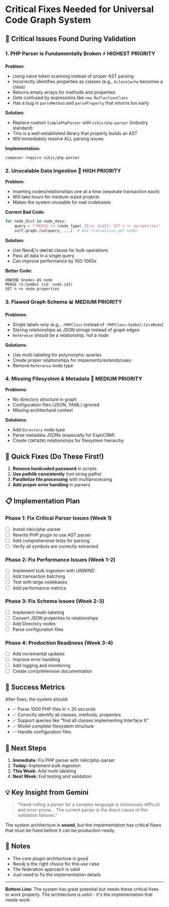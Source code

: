 # Critical Fixes Needed for Universal Code Graph System

## 🚨 Critical Issues Found During Validation

### 1. **PHP Parser is Fundamentally Broken** ⚡ HIGHEST PRIORITY
**Problem:**
- Using naive token scanning instead of proper AST parsing
- Incorrectly identifies properties as classes (e.g., `$classCache` becomes a class)
- Returns empty arrays for methods and properties
- Gets confused by expressions like `new ReflectionClass`
- Has a bug in `parseMethod` and `parseProperty` that returns too early

**Solution:**
- Replace custom `SimplePhpParser` with `nikic/php-parser` (industry standard)
- This is a well-established library that properly builds an AST
- Will immediately resolve ALL parsing issues

**Implementation:**
```bash
composer require nikic/php-parser
```

### 2. **Unscalable Data Ingestion** 🐌 HIGH PRIORITY
**Problem:**
- Inserting nodes/relationships one at a time (separate transaction each)
- Will take hours for medium-sized projects
- Makes the system unusable for real codebases

**Current Bad Code:**
```python
for node_dict in node_data:
    query = f"MERGE (n:{node_type} {{id: $id}}) SET n += $properties"
    self.graph.run(query, ...)  # One transaction per node!
```

**Solution:**
- Use Neo4j's `UNWIND` clause for bulk operations
- Pass all data in a single query
- Can improve performance by 100-1000x

**Better Code:**
```cypher
UNWIND $nodes AS node
MERGE (n:Symbol {id: node.id})
SET n += node.properties
```

### 3. **Flawed Graph Schema** 📊 MEDIUM PRIORITY
**Problems:**
- Single labels only (e.g., `:PHPClass` instead of `:PHPClass:Symbol:CoreNode`)
- Storing relationships as JSON strings instead of graph edges
- `Reference` should be a relationship, not a node

**Solutions:**
- Use multi-labeling for polymorphic queries
- Create proper relationships for implements/extends/uses
- Remove `Reference` node type

### 4. **Missing Filesystem & Metadata** 📁 MEDIUM PRIORITY
**Problems:**
- No directory structure in graph
- Configuration files (JSON, YAML) ignored
- Missing architectural context

**Solutions:**
- Add `Directory` node type
- Parse metadata JSONs (especially for EspoCRM)
- Create `CONTAINS` relationships for filesystem hierarchy

## 🔧 Quick Fixes (Do These First!)

1. **Remove hardcoded password** in scripts
2. **Use pathlib consistently** (not string paths)
3. **Parallelize file processing** with multiprocessing
4. **Add proper error handling** in parsers

## 📋 Implementation Plan

### Phase 1: Fix Critical Parser Issues (Week 1)
- [ ] Install nikic/php-parser
- [ ] Rewrite PHP plugin to use AST parser
- [ ] Add comprehensive tests for parsing
- [ ] Verify all symbols are correctly extracted

### Phase 2: Fix Performance Issues (Week 1-2)
- [ ] Implement bulk ingestion with UNWIND
- [ ] Add transaction batching
- [ ] Test with large codebases
- [ ] Add performance metrics

### Phase 3: Fix Schema Issues (Week 2-3)
- [ ] Implement multi-labeling
- [ ] Convert JSON properties to relationships
- [ ] Add Directory nodes
- [ ] Parse configuration files

### Phase 4: Production Readiness (Week 3-4)
- [ ] Add incremental updates
- [ ] Improve error handling
- [ ] Add logging and monitoring
- [ ] Create comprehensive documentation

## 🎯 Success Metrics

After fixes, the system should:
- ✅ Parse 1000 PHP files in < 30 seconds
- ✅ Correctly identify all classes, methods, properties
- ✅ Support queries like "find all classes implementing Interface X"
- ✅ Model complete filesystem structure
- ✅ Handle configuration files

## 🚀 Next Steps

1. **Immediate:** Fix PHP parser with nikic/php-parser
2. **Today:** Implement bulk ingestion
3. **This Week:** Add multi-labeling
4. **Next Week:** Full testing and validation

## 💡 Key Insight from Gemini

> "Hand-rolling a parser for a complex language is notoriously difficult and error-prone... The current parser is the direct cause of the validation failures."

The system architecture is **sound**, but the implementation has critical flaws that must be fixed before it can be production-ready.

## 📝 Notes

- The core plugin architecture is good
- Neo4j is the right choice for this use case
- The federation approach is valid
- Just need to fix the implementation details

---

**Bottom Line:** The system has great potential but needs these critical fixes to work properly. The architecture is solid - it's the implementation that needs work.